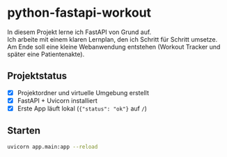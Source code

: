 # python-fastapi-workout

In diesem Projekt lerne ich FastAPI von Grund auf.  
Ich arbeite mit einem klaren Lernplan, den ich Schritt für Schritt umsetze.  
Am Ende soll eine kleine Webanwendung entstehen (Workout Tracker und später eine Patientenakte).

## Projektstatus
- [x] Projektordner und virtuelle Umgebung erstellt
- [x] FastAPI + Uvicorn installiert
- [x] Erste App läuft lokal (`{"status": "ok"}` auf `/`)

## Starten
```bash
uvicorn app.main:app --reload

